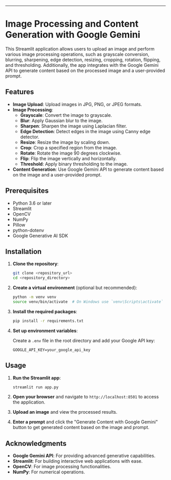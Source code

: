 

---

# Image Processing and Content Generation with Google Gemini

This Streamlit application allows users to upload an image and perform various image processing operations, such as grayscale conversion, blurring, sharpening, edge detection, resizing, cropping, rotation, flipping, and thresholding. Additionally, the app integrates with the Google Gemini API to generate content based on the processed image and a user-provided prompt.

## Features

- **Image Upload**: Upload images in JPG, PNG, or JPEG formats.
- **Image Processing**:
  - **Grayscale**: Convert the image to grayscale.
  - **Blur**: Apply Gaussian blur to the image.
  - **Sharpen**: Sharpen the image using Laplacian filter.
  - **Edge Detection**: Detect edges in the image using Canny edge detector.
  - **Resize**: Resize the image by scaling down.
  - **Crop**: Crop a specified region from the image.
  - **Rotate**: Rotate the image 90 degrees clockwise.
  - **Flip**: Flip the image vertically and horizontally.
  - **Threshold**: Apply binary thresholding to the image.
- **Content Generation**: Use Google Gemini API to generate content based on the image and a user-provided prompt.

## Prerequisites

- Python 3.6 or later
- Streamlit
- OpenCV
- NumPy
- Pillow
- python-dotenv
- Google Generative AI SDK

## Installation

1. **Clone the repository**:

    ```bash
    git clone <repository_url>
    cd <repository_directory>
    ```

2. **Create a virtual environment** (optional but recommended):

    ```bash
    python -m venv venv
    source venv/bin/activate  # On Windows use `venv\Scripts\activate`
    ```

3. **Install the required packages**:

    ```bash
    pip install -r requirements.txt
    ```

4. **Set up environment variables**:

    Create a `.env` file in the root directory and add your Google API key:

    ```
    GOOGLE_API_KEY=your_google_api_key
    ```

## Usage

1. **Run the Streamlit app**:

    ```bash
    streamlit run app.py
    ```

2. **Open your browser** and navigate to `http://localhost:8501` to access the application.

3. **Upload an image** and view the processed results.

4. **Enter a prompt** and click the "Generate Content with Google Gemini" button to get generated content based on the image and prompt.


## Acknowledgments

- **Google Gemini API**: For providing advanced generative capabilities.
- **Streamlit**: For building interactive web applications with ease.
- **OpenCV**: For image processing functionalities.
- **NumPy**: For numerical operations.


